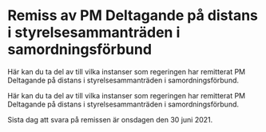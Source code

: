 # Remiss av PM Deltagande på distans i styrelsesammanträden i samordningsförbund

Här kan du ta del av till vilka instanser som regeringen har remitterat PM Deltagande på distans i styrelsesammanträden i samordningsförbund.

Här kan du ta del av till vilka instanser som regeringen har remitterat PM Deltagande på distans i styrelsesammanträden i samordningsförbund.

Sista dag att svara på remissen är onsdagen den 30 juni 2021.
